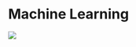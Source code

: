 # Machine Learning

<html lang="en">
<head>
  <meta charset="utf-8">
  <title>Embedded Analytics with Tableau</title>
</head>
<body>
   <div class='tableauPlaceholder' id='viz1593471935831' style='position: relative'>
     <noscript>
       <a href='#'>
         <img alt=' ' src='https:&#47;&#47;public.tableau.com&#47;static&#47;images&#47;Ai&#47;Airbnb_Listings_Tableau&#47;Story1&#47;1_rss.png' style='border: none' />
       </a>
     </noscript>
     <object class='tableauViz'  style='display:none;'>
       <param name='host_url' value='https%3A%2F%2Fpublic.tableau.com%2F' />
       <param name='embed_code_version' value='3' /> 
       <param name='site_root' value='' />
       <param name='name' value='Airbnb_Listings_Tableau&#47;Story1' />
       <param name='tabs' value='no' />
       <param name='toolbar' value='yes' />
       <param name='static_image' value='https:&#47;&#47;public.tableau.com&#47;static&#47;images&#47;Ai&#47;Airbnb_Listings_Tableau&#47;Story1&#47;1.png' /> 
       <param name='animate_transition' value='yes' />
       <param name='display_static_image' value='yes' />
       <param name='display_spinner' value='yes' />
       <param name='display_overlay' value='yes' />
       <param name='display_count' value='yes' />
       <param name='language' value='en' />
     </object>
  </div> 
  <script type='text/javascript'>  
    var divElement = document.getElementById('viz1593471935831');  
    var vizElement = divElement.getElementsByTagName('object')[0];
    vizElement.style.width='1016px';vizElement.style.height='991px'; 
    var scriptElement = document.createElement('script');  
    scriptElement.src = 'https://public.tableau.com/javascripts/api/viz_v1.js';    
    vizElement.parentNode.insertBefore(scriptElement, vizElement);    
  </script>
  </body>
</html>


